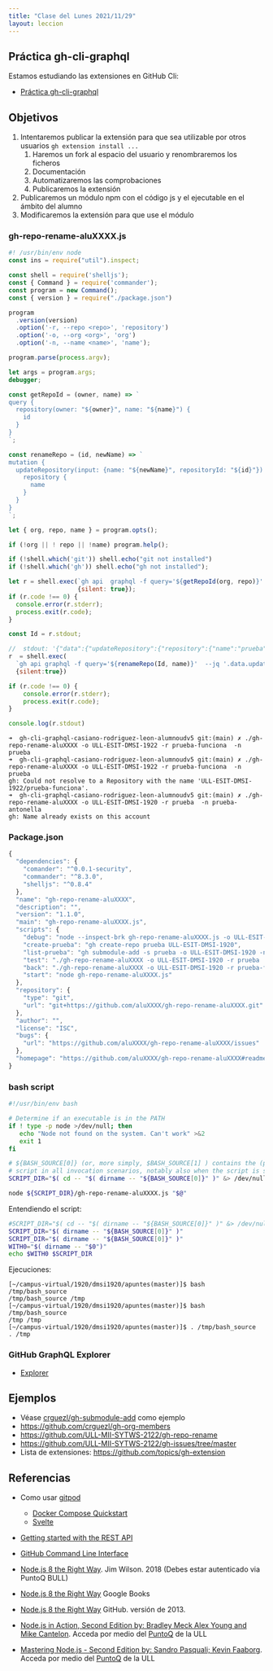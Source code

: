 ```yaml
---
title: "Clase del Lunes 2021/11/29"
layout: leccion
---
```


## Práctica gh-cli-graphql

Estamos estudiando las extensiones en GitHub Cli:

* [Práctica gh-cli-graphql]({{site.baseurl}}/tema1-introduccion/practicas/gh-cli-graphql)

## Objetivos

1. Intentaremos publicar la extensión para que sea utilizable por otros usuarios `gh extension install ...`
   1. Haremos un fork al espacio del usuario y renombraremos los ficheros
   2. Documentación
   3. Automatizaremos las comprobaciones
   4. Publicaremos la extensión 
2. Publicaremos un módulo npm con el código js y el ejecutable en el ámbito del alumno
3. Modificaremos la extensión para que use el módulo



### gh-repo-rename-aluXXXX.js

```js
#! /usr/bin/env node
const ins = require("util").inspect;

const shell = require('shelljs');
const { Command } = require('commander');
const program = new Command();
const { version } = require("./package.json")

program
  .version(version)
  .option('-r, --repo <repo>', 'repository')
  .option('-o, --org <org>', 'org')
  .option('-n, --name <name>', 'name');

program.parse(process.argv);

let args = program.args;
debugger;

const getRepoId = (owner, name) => `
query {
  repository(owner: "${owner}", name: "${name}") {
    id
  }
}
`;

const renameRepo = (id, newName) => `
mutation {
  updateRepository(input: {name: "${newName}", repositoryId: "${id}"}) {
    repository {
      name
    }
  }
}
`;

let { org, repo, name } = program.opts();

if (!org || ! repo || !name) program.help();

if (!shell.which('git')) shell.echo("git not installed")
if (!shell.which('gh')) shell.echo("gh not installed");

let r = shell.exec(`gh api  graphql -f query='${getRepoId(org, repo)}' --jq '.data.repository.id'`, 
                   {silent: true});
if (r.code !== 0) {
  console.error(r.stderr);
  process.exit(r.code);
}

const Id = r.stdout;

//  stdout: '{"data":{"updateRepository":{"repository":{"name":"prueba"}}}}'
r  = shell.exec(
  `gh api graphql -f query='${renameRepo(Id, name)}'  --jq '.data.updateRepository.repository.name'`,
  {silent:true})

if (r.code !== 0) {
    console.error(r.stderr);
    process.exit(r.code);
}

console.log(r.stdout)
```

```
➜  gh-cli-graphql-casiano-rodriguez-leon-alumnoudv5 git:(main) ✗ ./gh-repo-rename-aluXXXX -o ULL-ESIT-DMSI-1922 -r prueba-funciona  -n prueba
➜  gh-cli-graphql-casiano-rodriguez-leon-alumnoudv5 git:(main) ✗ ./gh-repo-rename-aluXXXX -o ULL-ESIT-DMSI-1922 -r prueba-funciona  -n prueba
gh: Could not resolve to a Repository with the name 'ULL-ESIT-DMSI-1922/prueba-funciona'.
➜  gh-cli-graphql-casiano-rodriguez-leon-alumnoudv5 git:(main) ✗ ./gh-repo-rename-aluXXXX -o ULL-ESIT-DMSI-1920 -r prueba  -n prueba-antonella
gh: Name already exists on this account
```


### Package.json

```js
{
  "dependencies": {
    "comander": "^0.0.1-security",
    "commander": "^8.3.0",
    "shelljs": "^0.8.4"
  },
  "name": "gh-repo-rename-aluXXXX",
  "description": "",
  "version": "1.1.0",
  "main": "gh-repo-rename-aluXXXX.js",
  "scripts": {
    "debug": "node --inspect-brk gh-repo-rename-aluXXXX.js -o ULL-ESIT-DMSI-1920 -r prueba-funciona  -n prueba",
    "create-prueba": "gh create-repo prueba ULL-ESIT-DMSI-1920",
    "list-prueba": "gh submodule-add -s prueba -o ULL-ESIT-DMSI-1920 -n",
    "test": "./gh-repo-rename-aluXXXX -o ULL-ESIT-DMSI-1920 -r prueba  -n prueba-funciona; npm run list-prueba",
    "back": "./gh-repo-rename-aluXXXX -o ULL-ESIT-DMSI-1920 -r prueba-funciona  -n prueba; npm run list-prueba",
    "start": "node gh-repo-rename-aluXXXX.js"
  },
  "repository": {
    "type": "git",
    "url": "git+https://github.com/aluXXXX/gh-repo-rename-aluXXXX.git"
  },
  "author": "",
  "license": "ISC",
  "bugs": {
    "url": "https://github.com/aluXXXX/gh-repo-rename-aluXXXX/issues"
  },
  "homepage": "https://github.com/aluXXXX/gh-repo-rename-aluXXXX#readme"
}
```

### bash script

```bash
#!/usr/bin/env bash

# Determine if an executable is in the PATH
if ! type -p node >/dev/null; then
   echo "Node not found on the system. Can't work" >&2
   exit 1
fi

# ${BASH_SOURCE[0]} (or, more simply, $BASH_SOURCE[1] ) contains the (potentially relative) path of the containing 
# script in all invocation scenarios, notably also when the script is sourced, which is not true for $0.
SCRIPT_DIR="$( cd -- "$( dirname -- "${BASH_SOURCE[0]}" )" &> /dev/null && pwd )"

node ${SCRIPT_DIR}/gh-repo-rename-aluXXXX.js "$@"
```

Entendiendo el script:

```bash
#SCRIPT_DIR="$( cd -- "$( dirname -- "${BASH_SOURCE[0]}" )" &> /dev/null && pwd )"
SCRIPT_DIR="$( dirname -- "${BASH_SOURCE[0]}" )"
SCRIPT_DIR="$( dirname -- "${BASH_SOURCE[0]}" )"
WITH0="$( dirname -- "$0")"
echo $WITH0 $SCRIPT_DIR
``` 

Ejecuciones:

``` 
[~/campus-virtual/1920/dmsi1920/apuntes(master)]$ bash /tmp/bash_source 
/tmp/bash_source /tmp
[~/campus-virtual/1920/dmsi1920/apuntes(master)]$ bash /tmp/bash_source 
/tmp /tmp
[~/campus-virtual/1920/dmsi1920/apuntes(master)]$ . /tmp/bash_source 
. /tmp
```


### GitHub GraphQL Explorer

* [Explorer](https://docs.github.com/es/graphql/overview/explorer)

## Ejemplos

* Véase [crguezl/gh-submodule-add](https://github.com/crguezl/gh-submodule-add) como ejemplo
* <https://github.com/crguezl/gh-org-members>
* <https://github.com/ULL-MII-SYTWS-2122/gh-repo-rename>
* <https://github.com/ULL-MII-SYTWS-2122/gh-issues/tree/master>
* Lista de extensiones: <https://github.com/topics/gh-extension>


## Referencias

* Como usar [gitpod]({{site.baseurl}}/tema1-introduccion/gitpod.html)
  * [Docker Compose Quickstart](https://www.gitpod.io/docs/quickstart/docker-compose)
  * [Svelte]({{site.baseurl}}/tema1-introduccion/svelte)
* [Getting started with the REST API](https://docs.github.com/en/rest/guides/getting-started-with-the-rest-api)
* [GitHub Command Line Interface]({{site.baseurl}}/tema1-introduccion/gh)
* [Node.js 8 the Right Way](https://proquest-safaribooksonline-com.accedys2.bbtk.ull.es/9781680505344). Jim Wilson. 2018 (Debes estar autenticado via PuntoQ BULL)
* [Node.js 8 the Right Way](https://books.google.es/books?id=oA9QDwAAQBAJ&lpg=PT96&ots=-mLQPlvsSj&dq=should%20ldjclient%20emit%20a%20close%20event&hl=es&pg=PP1#v=onepage&q=should%20ldjclient%20emit%20a%20close%20event&f=false) Google Books
* [Node.js 8 the Right Way](https://github.com/iMarcoGovea/books/blob/master/nodejs/Node.js%20the%20Right%20Way.pdf) GitHub. versión de 2013.

* <a href="https://proquest-safaribooksonline-com.accedys2.bbtk.ull.es/book/programming/javascript/9781617292576" target="_blank"> Node.js in Action, Second Edition by: Bradley Meck Alex Young and Mike Cantelon</a>. Acceda por medio del <a href="https://www.ull.es/servicios/biblioteca/servicios/puntoq/"  target="_blank">PuntoQ</a> de la ULL

* <a href="https://proquest-safaribooksonline-com.accedys2.bbtk.ull.es/9781785888960" target="_blank"> Mastering Node.js - Second Edition by: Sandro Pasquali; Kevin Faaborg</a>. Acceda por medio del <a href="https://www.ull.es/servicios/biblioteca/servicios/puntoq/"  target="_blank">PuntoQ</a> de la ULL
